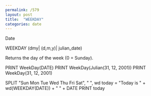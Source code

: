 ```yaml
---
permalink: /579
layout: post
title:  "WEEKDAY"
categories: date
---
```

Date

WEEKDAY (dmy| (d,m,y)| julian_date)

Returns the day of the week (0 = Sunday).


PRINT WeekDay(DATE)
PRINT WeekDay(Julian(31, 12, 2001))
PRINT WeekDay(31, 12, 2001)

SPLIT "Sun Mon Tue Wed Thu Fri Sat", " ", wd
today = "Today is " + wd(WEEKDAY(DATE)) + " " + DATE
PRINT today

